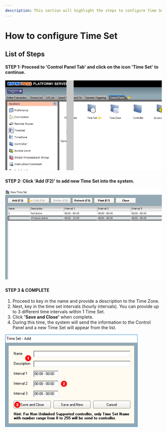 ```yaml
---
description: This section will highlight the steps to configure Time Set feature.
---
```


# How to configure Time Set

## List of Steps

#### STEP 1: Proceed to **'Control Panel Tab'** and click on the icon **'Time Set'** to continue.

![](../.gitbook/assets/untitledb.png)

### 

#### STEP 2: Click **'Add \(F2\)'** to add new Time Set into the system.

![](../.gitbook/assets/untitled1a%20%287%29.png)

### 

#### STEP 3 & COMPLETE

1. Proceed to key in the name and provide a description to the Time Zone.
2. Next, key in the time set intervals \(hourly intervals\). You can provide up to 3 different time intervals within 1 Time Set.
3. Click **'Save and Close'** when complete.
4. During this time, the system will send the information to the Control Panel and a new Time Set will appear from the list.

![](../.gitbook/assets/untitled2a%20%281%29.png)



